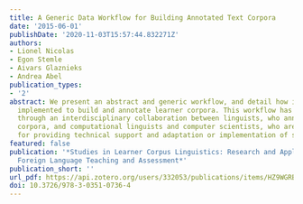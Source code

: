 ```yaml
---
title: A Generic Data Workflow for Building Annotated Text Corpora
date: '2015-06-01'
publishDate: '2020-11-03T15:57:44.832271Z'
authors:
- Lionel Nicolas
- Egon Stemle
- Aivars Glaznieks
- Andrea Abel
publication_types:
- '2'
abstract: We present an abstract and generic workflow, and detail how it has been
  implemented to build and annotate learner corpora. This workflow has been developed
  through an interdisciplinary collaboration between linguists, who annotate and use
  corpora, and computational linguists and computer scientists, who are responsible
  for providing technical support and adaptation or implementation of software components.
featured: false
publication: '*Studies in Learner Corpus Linguistics: Research and Applications for
  Foreign Language Teaching and Assessment*'
publication_short: ''
url_pdf: https://api.zotero.org/users/332053/publications/items/HZ9WGRBP/file/view
doi: 10.3726/978-3-0351-0736-4
---
```



